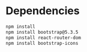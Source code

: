 # Dependencies
```bash
npm install
npm install bootstrap@5.3.5
npm install react-router-dom
npm install bootstrap-icons
```
